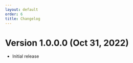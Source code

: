 ```yaml
---
layout: default
order: 6
title: Changelog
---
```

# Version 1.0.0.0 (Oct 31, 2022)

* Initial release
